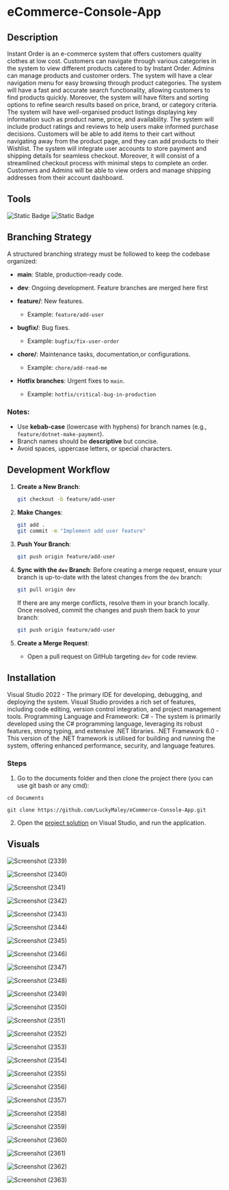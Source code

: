 # eCommerce-Console-App




## Description
Instant Order is an e-commerce system that offers customers quality clothes at low cost. Customers can navigate through various categories in the system to view different products catered to by Instant Order. Admins can manage products and customer orders.
The system will have a clear navigation menu for easy browsing through product categories. The system will have a fast and accurate search functionality, allowing customers to find products quickly. Moreover, the system will have filters and sorting options to refine search results based on price, brand, or category criteria.
The system will have well-organised product listings displaying key information such as product name, price, and availability. The system will include product ratings and reviews to help users make informed purchase decisions. Customers will be able to add items to their cart without navigating away from the product page, and they can add products to their Wishlist.
The system will integrate user accounts to store payment and shipping details for seamless checkout. Moreover, it will consist of a streamlined checkout process with minimal steps to complete an order. Customers and Admins will be able to view orders and manage shipping addresses from their account dashboard.

## Tools
![Static Badge](https://img.shields.io/badge/Visual%20Studio-2022%20or%20later-green) ![Static Badge](https://img.shields.io/badge/.Net%20Framework-6.0-blue)

## Branching Strategy

A structured branching strategy must be followed to keep the codebase organized:

- **main**: Stable, production-ready code.
- **dev**: Ongoing development. Feature branches are merged here first

- **feature/**: New features.
  - Example: `feature/add-user`
- **bugfix/**: Bug fixes.
  - Example: `bugfix/fix-user-order`
- **chore/**: Maintenance tasks, documentation,or configurations.
  - Example: `chore/add-read-me`
- **Hotfix branches**: Urgent fixes to `main`.
   - Example: `hotfix/critical-bug-in-production`

### Notes:
- Use **kebab-case** (lowercase with hyphens) for branch names (e.g., `feature/dotnet-make-payment`).
- Branch names should be **descriptive** but concise.
- Avoid spaces, uppercase letters, or special characters.

## Development Workflow

1. **Create a New Branch**:
   ```bash
   git checkout -b feature/add-user
   ```

2. **Make Changes**:
   ```bash
   git add .
   git commit -m "Implement add user feature"
   ```

3. **Push Your Branch**:
   ```bash
   git push origin feature/add-user
   ```

4. **Sync with the `dev` Branch**:
   Before creating a merge request, ensure your branch is up-to-date with the latest changes from the `dev` branch:
   ```bash
   git pull origin dev
   ```
   If there are any merge conflicts, resolve them in your branch locally. Once resolved, commit the changes and push them back to your branch:
   
   ```bash
   git push origin feature/add-user
   ```

5. **Create a Merge Request**:
   - Open a pull request on GitHub targeting `dev` for code review.

## Installation
Visual Studio 2022 - The primary IDE for developing, debugging, and deploying the system. Visual Studio provides a rich set of features, including code editing, version control integration, and project management tools.
Programming Language and Framework:
C# - The system is primarily developed using the C# programming language, leveraging its robust features, strong typing, and extensive .NET libraries.
.NET Framework 6.0 - This version of the .NET framework is utilised for building and running the system, offering enhanced performance, security, and language features.


 ### Steps

1. Go to the documents folder and then clone the project there (you can use git bash or any cmd):
```
cd Documents
```
```
git clone https://github.com/LuckyMaley/eCommerce-Console-App.git
```

2. Open the [project solution](/LLM_eCommerce_OOD3/LLM_eCommerce_OOD3.sln) on Visual Studio, and run the application.

## Visuals
![Screenshot (2339)](https://github.com/user-attachments/assets/f9e5a624-4add-452a-ba0a-1edb6764d095)

![Screenshot (2340)](https://github.com/user-attachments/assets/81487444-2167-4f7f-a910-8584fb2610e6)

![Screenshot (2341)](https://github.com/user-attachments/assets/e29f307f-854e-410e-8579-4d344097f388)

![Screenshot (2342)](https://github.com/user-attachments/assets/35658f98-c9b2-489a-bef6-82793f5259bd)

![Screenshot (2343)](https://github.com/user-attachments/assets/08525b7a-3545-4323-a193-5b5157cc2c2c)

![Screenshot (2344)](https://github.com/user-attachments/assets/3419550e-218a-4680-a40e-97f4dddbf942)

![Screenshot (2345)](https://github.com/user-attachments/assets/d3ce3351-3c2f-401f-9704-ab6478ebda17)

![Screenshot (2346)](https://github.com/user-attachments/assets/578f7fcf-c3d3-4b55-9de0-ccd9132a9f9a)

![Screenshot (2347)](https://github.com/user-attachments/assets/093cb751-c3cd-4934-884c-3a4ce63e4609)

![Screenshot (2348)](https://github.com/user-attachments/assets/5648191f-034f-41f8-9234-9fd265dfce32)

![Screenshot (2349)](https://github.com/user-attachments/assets/1c94e6d3-88e0-4c6d-84b9-a21fd7d7b59d)

![Screenshot (2350)](https://github.com/user-attachments/assets/9ea46f67-865e-4ff6-88ec-b53702c5ec1e)

![Screenshot (2351)](https://github.com/user-attachments/assets/9e9465d5-41ed-4b7f-ba96-350bedef1300)

![Screenshot (2352)](https://github.com/user-attachments/assets/b5f2b462-e62b-4af4-91e2-bf230ec0daee)

![Screenshot (2353)](https://github.com/user-attachments/assets/6da95b92-1613-4c7e-9185-2033ff9c613a)

![Screenshot (2354)](https://github.com/user-attachments/assets/1bb39f82-cf54-43cd-856a-8ffde852cb4a)

![Screenshot (2355)](https://github.com/user-attachments/assets/6dc49d43-a5a5-4e8e-8f71-3d1639a0e81b)

![Screenshot (2356)](https://github.com/user-attachments/assets/d42436e2-7fbf-4baa-9923-08ba27122611)

![Screenshot (2357)](https://github.com/user-attachments/assets/0368a44e-52d3-4628-b01a-4db74de13724)

![Screenshot (2358)](https://github.com/user-attachments/assets/cdda60b8-240a-45ee-8eb8-43080a1f6282)

![Screenshot (2359)](https://github.com/user-attachments/assets/b57230c1-8893-4aa7-b025-dbabae5a4617)

![Screenshot (2360)](https://github.com/user-attachments/assets/3c9342c3-3e73-4b45-9e73-82d75f0d45f4)

![Screenshot (2361)](https://github.com/user-attachments/assets/61d2baa4-dbee-46f1-9f16-24021310dd31)

![Screenshot (2362)](https://github.com/user-attachments/assets/7ca0181c-7b21-4753-9e43-667ba0a3dcaf)

![Screenshot (2363)](https://github.com/user-attachments/assets/fa55cd52-9230-47e3-848b-262d1f0d28d6)



